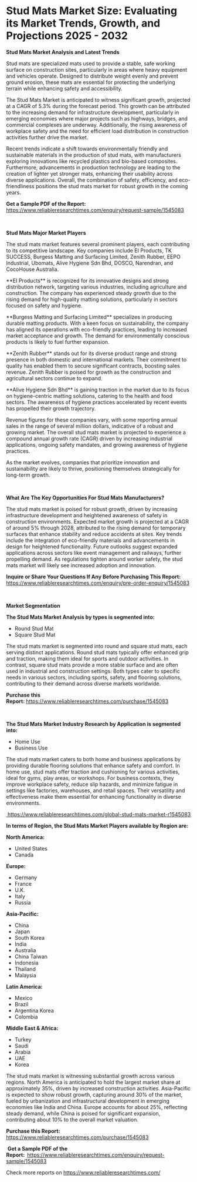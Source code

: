 <p><h1>Stud Mats Market Size: Evaluating its Market Trends, Growth, and Projections 2025 - 2032</h1></p><p><strong>Stud Mats Market Analysis and Latest Trends</strong></p>
<p><p>Stud mats are specialized mats used to provide a stable, safe working surface on construction sites, particularly in areas where heavy equipment and vehicles operate. Designed to distribute weight evenly and prevent ground erosion, these mats are essential for protecting the underlying terrain while enhancing safety and accessibility. </p><p>The Stud Mats Market is anticipated to witness significant growth, projected at a CAGR of 5.3% during the forecast period. This growth can be attributed to the increasing demand for infrastructure development, particularly in emerging economies where major projects such as highways, bridges, and commercial complexes are underway. Additionally, the rising awareness of workplace safety and the need for efficient load distribution in construction activities further drive the market.</p><p>Recent trends indicate a shift towards environmentally friendly and sustainable materials in the production of stud mats, with manufacturers exploring innovations like recycled plastics and bio-based composites. Furthermore, advancements in production technology are leading to the creation of lighter yet stronger mats, enhancing their usability across diverse applications. Overall, the combination of safety, efficiency, and eco-friendliness positions the stud mats market for robust growth in the coming years.</p></p>
<p><strong>Get a Sample PDF of the Report:&nbsp;</strong> <a href="https://www.reliableresearchtimes.com/enquiry/request-sample/1545083?utm_campaign=2638&utm_medium=2&utm_source=Github&utm_content=ia&utm_term=04042025&utm_id=stud-mats">https://www.reliableresearchtimes.com/enquiry/request-sample/1545083</a></p>
<p>&nbsp;</p>
<p><strong>Stud Mats Major Market Players</strong></p>
<p><p>The stud mats market features several prominent players, each contributing to its competitive landscape. Key companies include EI Products, TK SUCCESS, Burgess Matting and Surfacing Limited, Zenith Rubber, EEPO Industrial, Ubomats, Alive Hygiene Sdn Bhd, DOSCO, Narendran, and CocoHouse Australia.</p><p>**EI Products** is recognized for its innovative designs and strong distribution network, targeting various industries, including agriculture and construction. The company has experienced steady growth due to the rising demand for high-quality matting solutions, particularly in sectors focused on safety and hygiene.</p><p>**Burgess Matting and Surfacing Limited** specializes in producing durable matting products. With a keen focus on sustainability, the company has aligned its operations with eco-friendly practices, leading to increased market acceptance and growth. The demand for environmentally conscious products is likely to fuel further expansion.</p><p>**Zenith Rubber** stands out for its diverse product range and strong presence in both domestic and international markets. Their commitment to quality has enabled them to secure significant contracts, boosting sales revenue. Zenith Rubber is poised for growth as the construction and agricultural sectors continue to expand.</p><p>**Alive Hygiene Sdn Bhd** is gaining traction in the market due to its focus on hygiene-centric matting solutions, catering to the health and food sectors. The awareness of hygiene practices accelerated by recent events has propelled their growth trajectory.</p><p>Revenue figures for these companies vary, with some reporting annual sales in the range of several million dollars, indicative of a robust and growing market. The overall stud mats market is projected to experience a compound annual growth rate (CAGR) driven by increasing industrial applications, ongoing safety mandates, and growing awareness of hygiene practices. </p><p>As the market evolves, companies that prioritize innovation and sustainability are likely to thrive, positioning themselves strategically for long-term growth.</p></p>
<p>&nbsp;</p>
<p><strong>What Are The Key Opportunities For Stud Mats Manufacturers?</strong></p>
<p><p>The stud mats market is poised for robust growth, driven by increasing infrastructure development and heightened awareness of safety in construction environments. Expected market growth is projected at a CAGR of around 5% through 2028, attributed to the rising demand for temporary surfaces that enhance stability and reduce accidents at sites. Key trends include the integration of eco-friendly materials and advancements in design for heightened functionality. Future outlooks suggest expanded applications across sectors like event management and railways, further propelling demand. As regulations tighten around worker safety, the stud mats market will likely see increased adoption and innovation.</p></p>
<p><strong>Inquire or Share Your Questions If Any Before Purchasing This Report:</strong> <a href="https://www.reliableresearchtimes.com/enquiry/pre-order-enquiry/1545083?utm_campaign=2638&utm_medium=2&utm_source=Github&utm_content=ia&utm_term=04042025&utm_id=stud-mats">https://www.reliableresearchtimes.com/enquiry/pre-order-enquiry/1545083</a></p>
<p>&nbsp;</p>
<p><strong>Market Segmentation</strong></p>
<p><strong>The Stud Mats Market Analysis by types is segmented into:</strong></p>
<p><ul><li>Round Stud Mat</li><li>Square Stud Mat</li></ul></p>
<p><p>The stud mats market is segmented into round and square stud mats, each serving distinct applications. Round stud mats typically offer enhanced grip and traction, making them ideal for sports and outdoor activities. In contrast, square stud mats provide a more stable surface and are often used in industrial and construction settings. Both types cater to specific needs in various sectors, including sports, safety, and flooring solutions, contributing to their demand across diverse markets worldwide.</p></p>
<p><strong>Purchase this Report:&nbsp;</strong><a href="https://www.reliableresearchtimes.com/purchase/1545083?utm_campaign=2638&utm_medium=2&utm_source=Github&utm_content=ia&utm_term=04042025&utm_id=stud-mats">https://www.reliableresearchtimes.com/purchase/1545083</a></p>
<p>&nbsp;</p>
<p><strong>The Stud Mats Market Industry Research by Application is segmented into:</strong></p>
<p><ul><li>Home Use</li><li>Business Use</li></ul></p>
<p><p>The stud mats market caters to both home and business applications by providing durable flooring solutions that enhance safety and comfort. In home use, stud mats offer traction and cushioning for various activities, ideal for gyms, play areas, or workshops. For business contexts, they improve workplace safety, reduce slip hazards, and minimize fatigue in settings like factories, warehouses, and retail spaces. Their versatility and effectiveness make them essential for enhancing functionality in diverse environments.</p></p>
<p><a href="https://www.reliableresearchtimes.com/global-stud-mats-market-r1545083?utm_campaign=2638&utm_medium=2&utm_source=Github&utm_content=ia&utm_term=04042025&utm_id=stud-mats">&nbsp;https://www.reliableresearchtimes.com/global-stud-mats-market-r1545083</a></p>
<p><strong>In terms of Region, the Stud Mats Market Players available by Region are:</strong></p>
<p>
    <p> <strong> North America: </strong>
        <ul>
            <li>United States</li>
            <li>Canada</li>
        </ul>
        </p> 
    <p> <strong> Europe: </strong>
        <ul>
            <li>Germany</li>
            <li>France</li>
            <li>U.K.</li>
            <li>Italy</li>
            <li>Russia</li>
        </ul>
        </p> 
    <p> <strong> Asia-Pacific: </strong>
        <ul>
            <li>China</li>
            <li>Japan</li>
            <li>South Korea</li>
            <li>India</li>
            <li>Australia</li>
            <li>China Taiwan</li>
            <li>Indonesia</li>
            <li>Thailand</li>
            <li>Malaysia</li>
        </ul>
        </p> 
    <p> <strong> Latin America: </strong>
        <ul>
            <li>Mexico</li>
            <li>Brazil</li>
            <li>Argentina Korea</li>
            <li>Colombia</li>
        </ul>
        </p> 
    <p> <strong> Middle East & Africa: </strong>
        <ul>
            <li>Turkey</li>
            <li>Saudi</li>
            <li>Arabia</li>
            <li>UAE</li>
            <li>Korea</li>
        </ul>
    </p>
    </p>
<p><p>The stud mats market is witnessing substantial growth across various regions. North America is anticipated to hold the largest market share at approximately 35%, driven by increased construction activities. Asia-Pacific is expected to show robust growth, capturing around 30% of the market, fueled by urbanization and infrastructural development in emerging economies like India and China. Europe accounts for about 25%, reflecting steady demand, while China is poised for significant expansion, contributing about 10% to the overall market valuation.</p></p>
<p><strong>Purchase this Report: </strong><a href="https://www.reliableresearchtimes.com/purchase/1545083?utm_campaign=2638&utm_medium=2&utm_source=Github&utm_content=ia&utm_term=04042025&utm_id=stud-mats">https://www.reliableresearchtimes.com/purchase/1545083</a></p>
<p>&nbsp;<strong>Get a Sample PDF of the Report:&nbsp;&nbsp;</strong><a href="https://www.reliableresearchtimes.com/enquiry/request-sample/1545083?utm_campaign=2638&utm_medium=2&utm_source=Github&utm_content=ia&utm_term=04042025&utm_id=stud-mats">https://www.reliableresearchtimes.com/enquiry/request-sample/1545083</a></p>
<p><strong></strong></p>
<p>Check more reports on <a href="https://www.reliableresearchtimes.com/?utm_campaign=2638&utm_medium=2&utm_source=Github&utm_content=ia&utm_term=04042025&utm_id=stud-mats">https://www.reliableresearchtimes.com/</a></p>